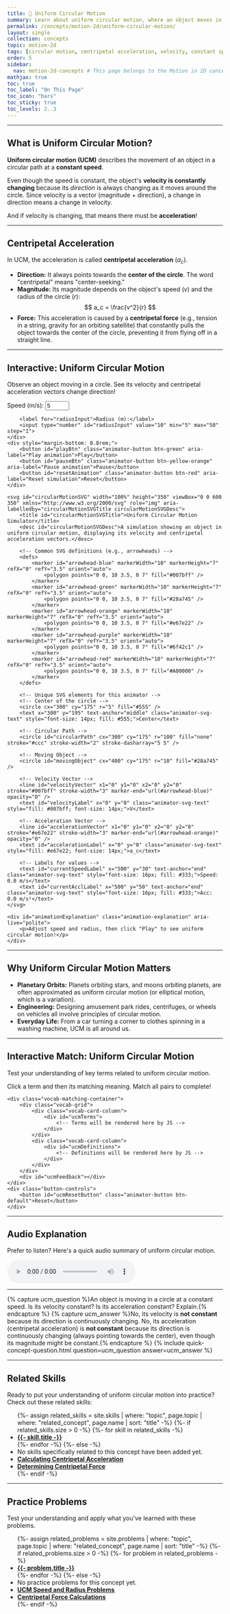 ```yaml
---
title: 📘 Uniform Circular Motion
summary: Learn about uniform circular motion, where an object moves in a circular path at a constant speed, and understand centripetal acceleration.
permalink: /concepts/motion-2d/uniform-circular-motion/
layout: single
collection: concepts
topic: motion-2d
tags: [circular motion, centripetal acceleration, velocity, constant speed, kinematics, 2d motion]
order: 5
sidebar:
  nav: motion-2d-concepts # This page belongs to the Motion in 2D concepts sidebar
mathjax: true
toc: true
toc_label: "On This Page"
toc_icon: "bars"
toc_sticky: true
toc_levels: 2..3
---
```


<p class="lead" markdown="1" style="border-left: 4px solid #2A52BE; padding-left: 1rem;">

---

## **What is Uniform Circular Motion?**

**Uniform circular motion (UCM)** describes the movement of an object in a circular path at a **constant speed**.

Even though the speed is constant, the object's **velocity is constantly changing** because its *direction* is always changing as it moves around the circle. Since velocity is a vector (magnitude + direction), a change in direction means a change in velocity.

And if velocity is changing, that means there must be **acceleration**!

---

## **Centripetal Acceleration**

In UCM, the acceleration is called **centripetal acceleration** ($a_c$).

* **Direction:** It always points towards the **center of the circle**. The word "centripetal" means "center-seeking."
* **Magnitude:** Its magnitude depends on the object's speed ($v$) and the radius of the circle ($r$):
    $$ a_c = \frac{v^2}{r} $$
* **Force:** This acceleration is caused by a **centripetal force** (e.g., tension in a string, gravity for an orbiting satellite) that constantly pulls the object towards the center of the circle, preventing it from flying off in a straight line.

---

## **Interactive: Uniform Circular Motion**

Observe an object moving in a circle. See its velocity and centripetal acceleration vectors change direction!

<div class="animator-container">
    <div class="input-controls">
        <label for="speedInput">Speed (m/s):</label>
        <input type="number" id="speedInput" value="5" min="1" max="20" step="1">

        <label for="radiusInput">Radius (m):</label>
        <input type="number" id="radiusInput" value="10" min="5" max="50" step="1">
    </div>
    <div style="margin-bottom: 0.8rem;">
        <button id="playBtn" class="animator-button btn-green" aria-label="Play animation">Play</button>
        <button id="pauseBtn" class="animator-button btn-yellow-orange" aria-label="Pause animation">Pause</button>
        <button id="resetAnimation" class="animator-button btn-red" aria-label="Reset simulation">Reset</button>
    </div>

    <svg id="circularMotionSVG" width="100%" height="350" viewBox="0 0 600 350" xmlns="http://www.w3.org/2000/svg" role="img" aria-labelledby="circularMotionSVGTitle circularMotionSVGDesc">
        <title id="circularMotionSVGTitle">Uniform Circular Motion Simulator</title>
        <desc id="circularMotionSVGDesc">A simulation showing an object in uniform circular motion, displaying its velocity and centripetal acceleration vectors.</desc>

        <!-- Common SVG definitions (e.g., arrowheads) -->
        <defs>
            <marker id="arrowhead-blue" markerWidth="10" markerHeight="7" refX="0" refY="3.5" orient="auto">
                <polygon points="0 0, 10 3.5, 0 7" fill="#007bff" />
            </marker>
            <marker id="arrowhead-green" markerWidth="10" markerHeight="7" refX="0" refY="3.5" orient="auto">
                <polygon points="0 0, 10 3.5, 0 7" fill="#28a745" />
            </marker>
            <marker id="arrowhead-orange" markerWidth="10" markerHeight="7" refX="0" refY="3.5" orient="auto">
                <polygon points="0 0, 10 3.5, 0 7" fill="#e67e22" />
            </marker>
            <marker id="arrowhead-purple" markerWidth="10" markerHeight="7" refX="0" refY="3.5" orient="auto">
                <polygon points="0 0, 10 3.5, 0 7" fill="#6f42c1" />
            </marker>
            <marker id="arrowhead-red" markerWidth="10" markerHeight="7" refX="0" refY="3.5" orient="auto">
                <polygon points="0 0, 10 3.5, 0 7" fill="#A00000" />
            </marker>
        </defs>

        <!-- Unique SVG elements for this animator -->
        <!-- Center of the circle -->
        <circle cx="300" cy="175" r="5" fill="#555" />
        <text x="300" y="195" text-anchor="middle" class="animator-svg-text" style="font-size: 14px; fill: #555;">Center</text>

        <!-- Circular Path -->
        <circle id="circularPath" cx="300" cy="175" r="100" fill="none" stroke="#ccc" stroke-width="2" stroke-dasharray="5 5" />

        <!-- Moving Object -->
        <circle id="movingObject" cx="400" cy="175" r="10" fill="#28a745" />

        <!-- Velocity Vector -->
        <line id="velocityVector" x1="0" y1="0" x2="0" y2="0" stroke="#007bff" stroke-width="3" marker-end="url(#arrowhead-blue)" opacity="0" />
        <text id="velocityLabel" x="0" y="0" class="animator-svg-text" style="fill: #007bff; font-size: 14px;">V</text>

        <!-- Acceleration Vector -->
        <line id="accelerationVector" x1="0" y1="0" x2="0" y2="0" stroke="#e67e22" stroke-width="3" marker-end="url(#arrowhead-orange)" opacity="0" />
        <text id="accelerationLabel" x="0" y="0" class="animator-svg-text" style="fill: #e67e22; font-size: 14px;">a_c</text>

        <!-- Labels for values -->
        <text id="currentSpeedLabel" x="500" y="30" text-anchor="end" class="animator-svg-text" style="font-size: 16px; fill: #333;">Speed: 0.0 m/s</text>
        <text id="currentAcclLabel" x="500" y="50" text-anchor="end" class="animator-svg-text" style="font-size: 16px; fill: #333;">Acc: 0.0 m/s²</text>
    </svg>

    <div id="animationExplanation" class="animation-explanation" aria-live="polite">
        <p>Adjust speed and radius, then click "Play" to see uniform circular motion!</p>
    </div>
</div>

<script src="/assets/js/motion-2d/uniform-circular-motion-animator.js"></script>

---

## **Why Uniform Circular Motion Matters**

* **Planetary Orbits:** Planets orbiting stars, and moons orbiting planets, are often approximated as uniform circular motion (or elliptical motion, which is a variation).
* **Engineering:** Designing amusement park rides, centrifuges, or wheels on vehicles all involve principles of circular motion.
* **Everyday Life:** From a car turning a corner to clothes spinning in a washing machine, UCM is all around us.

---

## **Interactive Match: Uniform Circular Motion**

Test your understanding of key terms related to uniform circular motion.

<div class="vocab-matching-interactive-wrapper ucm">
    <div class="animator-explanation">
        <p>Click a term and then its matching meaning. Match all pairs to complete!</p>
    </div>

    <div class="vocab-matching-container">
        <div class="vocab-grid">
            <div class="vocab-card-column">
                <div id="ucmTerms">
                    <!-- Terms will be rendered here by JS -->
                </div>
            </div>
            <div class="vocab-card-column">
                <div id="ucmDefinitions">
                    <!-- Definitions will be rendered here by JS -->
                </div>
            </div>
        </div>
        <div id="ucmFeedback"></div>
    </div>
    <div class="button-controls">
        <button id="ucmResetButton" class="animator-button btn-default">Reset</button>
    </div>
</div>

<script src="/assets/js/common/interactive-match-base.js"></script>
<script src="/assets/js/motion-2d/uniform-circular-motion-interactive-match.js"></script>

---

## **Audio Explanation**

<p>Prefer to listen? Here's a quick audio summary of uniform circular motion.</p>
<audio controls class="audio-player" aria-label="Audio summary of uniform circular motion">
  <source src="/assets/audio/motion-2d/uniform-circular-motion-audio.mp3" type="audio/mpeg">
  Your browser does not support the audio element.
</audio>

---

{% capture ucm_question %}An object is moving in a circle at a constant speed. Is its velocity constant? Is its acceleration constant? Explain.{% endcapture %}
{% capture ucm_answer %}No, its velocity is **not constant** because its direction is continuously changing. No, its acceleration (centripetal acceleration) is **not constant** because its direction is continuously changing (always pointing towards the center), even though its magnitude might be constant.{% endcapture %}
{% include quick-concept-question.html question=ucm_question answer=ucm_answer %}

---

## **Related Skills**

Ready to put your understanding of uniform circular motion into practice? Check out these related skills:

<ul>
  {%- assign related_skills = site.skills | where: "topic", page.topic | where: "related_concept", page.name | sort: "title" -%}
  {%- if related_skills.size > 0 -%}
    {%- for skill in related_skills -%}
      <li><a href="{{- skill.url | relative_url -}}"><strong>{{- skill.title -}}</strong></a></li>
    {%- endfor -%}
  {%- else -%}
    <li>No skills specifically related to this concept have been added yet.</li>
    <li><a href="/skills/calculating-centripetal-acceleration/"><strong>Calculating Centripetal Acceleration</strong></a></li>
    <li><a href="/skills/determining-centripetal-force/"><strong>Determining Centripetal Force</strong></a></li>
  {%- endif -%}
</ul>

<hr>

<h2>Practice Problems</h2>
<p>Test your understanding and apply what you've learned with these problems.</p>
<ul>
  {%- assign related_problems = site.problems | where: "topic", page.topic | where: "related_concept", page.name | sort: "title" -%}
  {%- if related_problems.size > 0 -%}
    {%- for problem in related_problems -%}
      <li><a href="{{- problem.url | relative_url -}}"><strong>{{- problem.title -}}</strong></a></li>
    {%- endfor -%}
  {%- else -%}
    <li>No practice problems for this concept yet.</li>
    <li><a href="/problems/ucm-speed-radius-problems/"><strong>UCM Speed and Radius Problems</strong></a></li>
    <li><a href="/problems/centripetal-force-calculations/"><strong>Centripetal Force Calculations</strong></a></li>
  {%- endif -%}
</ul>
